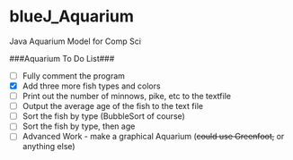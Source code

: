 blueJ_Aquarium
==============

Java Aquarium Model for Comp Sci

###Aquarium To Do List###
* [ ] Fully comment the program
* [X] Add three more fish types and colors
* [ ] Print out the number of minnows, pike, etc to the textfile
* [ ] Output the average age of the fish to the text file
* [ ] Sort the fish by type (BubbleSort of course)
* [ ] Sort the fish by type, then age
* [ ] Advanced Work - make a graphical Aquarium (~~could use Greenfoot,~~ or anything else)
